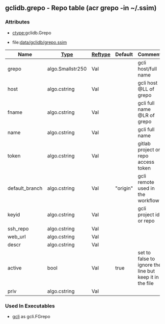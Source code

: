 ## gclidb.grepo - Repo table (acr grepo -in ~/.ssim)


### Attributes
<a href="#attributes"></a>
* [ctype:](/txt/ssimdb/dmmeta/ctype.md)gclidb.Grepo

* file:[data/gclidb/grepo.ssim](/data/gclidb/grepo.ssim)

|Name|[Type](/txt/ssimdb/dmmeta/ctype.md)|[Reftype](/txt/ssimdb/dmmeta/reftype.md)|Default|Comment|
|---|---|---|---|---|
|grepo|algo.Smallstr250|Val||gcli host/full name|
|host|algo.cstring|Val||gcli host<br>@LL of grepo|
|fname|algo.cstring|Val||gcli full name<br>@LR of grepo|
|name|algo.cstring|Val||gcli full name|
|token|algo.cstring|Val||gitlab project or repo access token|
|default_branch|algo.cstring|Val|"origin"|gcli remote used in the workflow|
|keyid|algo.cstring|Val||gcli project id or repo|
|ssh_repo|algo.cstring|Val|
|web_url|algo.cstring|Val|
|descr|algo.cstring|Val|
|active|bool|Val|true|set to false to ignore the line but keep it in the file|
|priv|algo.cstring|Val|

### Used In Executables
<a href="#used-in-executables"></a>
* [gcli](/txt/exe/gcli/README.md) as gcli.FGrepo

